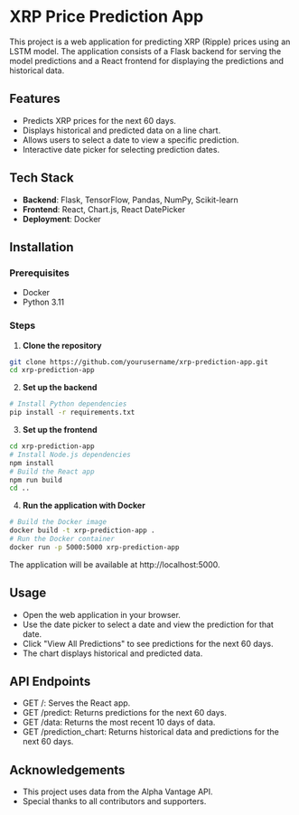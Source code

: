 # XRP Price Prediction App

This project is a web application for predicting XRP (Ripple) prices using an LSTM model. The application consists of a Flask backend for serving the model predictions and a React frontend for displaying the predictions and historical data.

## Features

- Predicts XRP prices for the next 60 days.
- Displays historical and predicted data on a line chart.
- Allows users to select a date to view a specific prediction.
- Interactive date picker for selecting prediction dates.

## Tech Stack

- **Backend**: Flask, TensorFlow, Pandas, NumPy, Scikit-learn
- **Frontend**: React, Chart.js, React DatePicker
- **Deployment**: Docker

## Installation

### Prerequisites

- Docker
- Python 3.11

### Steps

1. **Clone the repository**

```bash
git clone https://github.com/yourusername/xrp-prediction-app.git
cd xrp-prediction-app
```
2. **Set up the backend**

```bash
# Install Python dependencies
pip install -r requirements.txt
```
3. **Set up the frontend**

```bash
cd xrp-prediction-app
# Install Node.js dependencies
npm install
# Build the React app
npm run build
cd ..
```
4. **Run the application with Docker**

```bash
# Build the Docker image
docker build -t xrp-prediction-app .
# Run the Docker container
docker run -p 5000:5000 xrp-prediction-app
```
The application will be available at http://localhost:5000.

## Usage
- Open the web application in your browser.
- Use the date picker to select a date and view the prediction for that date.
- Click "View All Predictions" to see predictions for the next 60 days.
- The chart displays historical and predicted data.

## API Endpoints
- GET /: Serves the React app.
- GET /predict: Returns predictions for the next 60 days.
- GET /data: Returns the most recent 10 days of data.
- GET /prediction_chart: Returns historical data and predictions for the next 60 days.

## Acknowledgements
- This project uses data from the Alpha Vantage API.
- Special thanks to all contributors and supporters.
